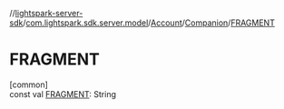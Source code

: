 //[lightspark-server-sdk](../../../../index.md)/[com.lightspark.sdk.server.model](../../index.md)/[Account](../index.md)/[Companion](index.md)/[FRAGMENT](-f-r-a-g-m-e-n-t.md)

# FRAGMENT

[common]\
const val [FRAGMENT](-f-r-a-g-m-e-n-t.md): String
